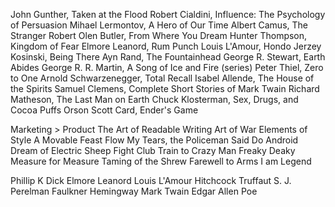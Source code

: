 John Gunther, Taken at the Flood
Robert Cialdini, Influence: The Psychology of Persuasion
Mihael Lermontov, A Hero of Our Time
Albert Camus, The Stranger
Robert Olen Butler, From Where You Dream
Hunter Thompson, Kingdom of Fear
Elmore Leanord, Rum Punch
Louis L'Amour, Hondo
Jerzey Kosinski, Being There
Ayn Rand, The Fountainhead
George R. Stewart, Earth Abides
George R. R. Martin, A Song of Ice and Fire (series)
Peter Thiel, Zero to One
Arnold Schwarzenegger, Total Recall
Isabel Allende, The House of the Spirits
Samuel Clemens, Complete Short Stories of Mark Twain
Richard Matheson, The Last Man on Earth
Chuck Klosterman, Sex, Drugs, and Cocoa Puffs
Orson Scott Card, Ender's Game

Marketing > Product
The Art of Readable Writing
Art of War
Elements of Style
A Movable Feast
Flow My Tears, the Policeman Said
Do Android Dream of Electric Sheep
Fight Club
Train to Crazy Man
Freaky Deaky
Measure for Measure
Taming of the Shrew
Farewell to Arms
I am Legend

Phillip K Dick
Elmore Leanord
Louis L'Amour
Hitchcock
Truffaut
S. J. Perelman
Faulkner
Hemingway
Mark Twain
Edgar Allen Poe